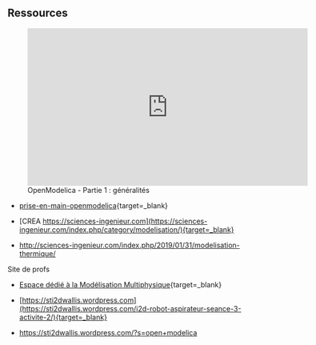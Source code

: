 
## Ressources

<figure>
<iframe width="560" height="315" src="https://www.youtube-nocookie.com/embed/WLLaB_Ter_s?si=I_iwG0bU5kBTWi25" title="YouTube video player" frameborder="0" allow="accelerometer; autoplay; clipboard-write; encrypted-media; gyroscope; picture-in-picture; web-share" allowfullscreen></iframe>
<figcaption>OpenModelica - Partie 1 : généralités</figcaption>
</figure>


- [prise-en-main-openmodelica](http://xn--ole-9la.net/courses/modelica/81-OM-start.html#prise-en-main-openmodelica-1-vue-textuelle-simulation){target=_blank}

- [CREA https://sciences-ingenieur.com](https://sciences-ingenieur.com/index.php/category/modelisation/){target=_blank}
- http://sciences-ingenieur.com/index.php/2019/01/31/modelisation-thermique/


Site de profs 

- [Espace dédié à la Modélisation Multiphysique](https://insyte.website/modelisationMultiPhysique.php#ancreOpenmodelica){target=_blank}

- [https://sti2dwallis.wordpress.com](https://sti2dwallis.wordpress.com/i2d-robot-aspirateur-seance-3-activite-2/){target=_blank}
- https://sti2dwallis.wordpress.com/?s=open+modelica




